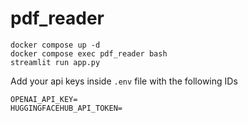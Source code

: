 # pdf_reader

```
docker compose up -d
docker compose exec pdf_reader bash
streamlit run app.py
```

Add your api keys inside `.env` file with the following IDs
```
OPENAI_API_KEY=
HUGGINGFACEHUB_API_TOKEN=
```
